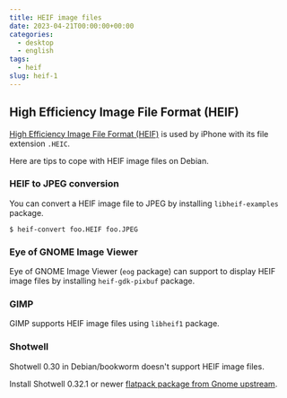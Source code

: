 ```yaml
---
title: HEIF image files
date: 2023-04-21T00:00:00+00:00
categories:
  - desktop
  - english
tags:
  - heif
slug: heif-1
---
```


## High Efficiency Image File Format (HEIF)

[High Efficiency Image File Format (HEIF)](https://en.wikipedia.org/wiki/High_Efficiency_Image_File_Format) is used by iPhone with its file extension `.HEIC`.

Here are tips to cope with HEIF image files on Debian.

### HEIF to JPEG conversion

You can convert a HEIF image file to JPEG by installing `libheif-examples` package.

```
$ heif-convert foo.HEIF foo.JPEG
```
### Eye of GNOME Image Viewer

Eye of GNOME Image Viewer (`eog` package) can support to display HEIF image files by installing `heif-gdk-pixbuf` package.

### GIMP

GIMP supports HEIF image files using `libheif1` package.

### Shotwell

Shotwell 0.30 in Debian/bookworm doesn't support HEIF image files.

Install Shotwell 0.32.1 or newer [flatpack package from Gnome upstream](https://wiki.gnome.org/Apps/Shotwell/BuildingAndInstalling).


<!-- vim: set sw=4 sts=4 ai si et tw=79 ft=markdown: -->

